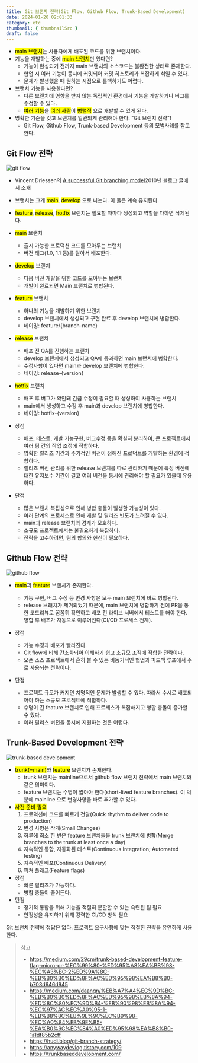 ```yaml
---
title: Git 브랜치 전략(Git Flow, Github Flow, Trunk-Based Development)
date: 2024-01-20 02:01:33
category: etc
thumbnail: { thumbnailSrc }
draft: false
---
```


- <mark class="hltr-pink">main 브랜치</mark>는 사용자에게 배포된 코드를 위한 브랜치이다.
- 기능을 개발하는 중에 <mark class="hltr-pink">main 브랜치</mark>만 있다면?
  - 기능이 완성되기 전까지 main 브랜치의 소스코드는 불완전한 상태로 존재한다.
  - 협업 시 여러 기능이 동시에 커밋되어 커밋 히스토리가 복잡하게 섞일 수 있다.
  - 문제가 발생했을 때 원하는 시점으로 롤백하기도 어렵다.
- 브랜치 기능을 사용한다면?
  - 다른 브랜치에 영향을 받지 않는 독립적인 환경에서 기능을 개발하거나 버그를 수정할 수 있다.
  - <mark class="hltr-red">여러 기능</mark>을 <mark class="hltr-cyan">여러 사람</mark>이 <mark class="hltr-green">병렬적</mark> 으로 개발할 수 있게 된다.
- 명확한 기준을 갖고 브랜치를 일관되게 관리해야 한다. "Git 브랜치 전략"!
  - Git Flow, Github Flow, Trunk-based Development 등의 모범사례를 참고한다.

## Git Flow 전략

![git flow](./git%20flow.png)

- Vincent Driessen의 [A successful Git branching model](https://nvie.com/posts/a-successful-git-branching-model/)2010년 블로그 글에서 소개
- 브랜치는 크게 <mark class="hltr-red">main</mark>, <mark class="hltr-cyan">develop</mark> 으로 나눈다. 이 둘은 계속 유지된다.
- <mark class="hltr-green">feature</mark>, <mark class="hltr-orange">release</mark>, <mark class="hltr-pink">hotfix</mark> 브랜치는 필요할 때마다 생성되고 역할을 다하면 삭제된다.

- <mark class="hltr-red">main</mark> 브랜치
  - 출시 가능한 프로덕션 코드를 모아두는 브랜치
  - 버전 태그(1.0, 1.1 등)를 달아서 배포한다.
- <mark class="hltr-cyan">develop</mark> 브랜치
  - 다음 버전 개발을 위한 코드를 모아두는 브랜치
  - 개발이 완료되면 Main 브랜치로 병합된다.
- <mark class="hltr-green">feature</mark> 브랜치
  - 하나의 기능을 개발하기 위한 브랜치
  - develop 브랜치에서 생성되고 구현 완료 후 develop 브랜치에 병합한다.
  - 네이밍: feature/{branch-name}
- <mark class="hltr-orange">release</mark> 브랜치
  - 배포 전 QA를 진행하는 브랜치
  - develop 브랜치에서 생성되고 QA에 통과하면 main 브랜치에 병합한다.
  - 수정사항이 있다면 main과 develop 브랜치에 병합한다.
  - 네이밍: release-{version}
- <mark class="hltr-pink">hotfix</mark> 브랜치
  - 배포 후 버그가 확인돼 긴급 수정이 필요할 때 생성하여 사용하는 브랜치
  - main에서 생성하고 수정 후 main과 develop 브랜치에 병합한다.
  - 네이밍: hotfix-{version}

- 장점
  - 배포, 테스트, 개발 기능구현, 버그수정 등을 확실히 분리하여, 큰 프로젝트에서 여러 팀 간의 작업 조정에 적합하다.
  - 명확한 릴리즈 기간과 주기적인 버전이 정해진 프로덕트를 개발하는 환경에 적합하다.
  - 릴리즈 버전 관리를 위한 release 브랜치를 따로 관리하기 때문에 특정 버전에 대한 유지보수 기간이 길고 여러 버전을 동시에 관리해야 할 필요가 있을때 유용하다.
- 단점
  - 많은 브랜치 복잡성으로 인해 병합 충돌이 발생할 가능성이 있다.
  - 여러 단계의 프로세스로 인해 개발 및 릴리즈 빈도가 느려질 수 있다.
  - main과 release 브랜치의 경계가 모호하다.
  - 소규모 프로젝트에서는 불필요하게 복잡하다.
  - 전략을 고수하려면, 팀의 합의와 헌신이 필요하다.

## Github Flow 전략

![github flow](./github%20flow.png)

- <mark class="hltr-red">main</mark>과 <mark class="hltr-cyan">feature</mark> 브랜치가 존재한다.
  - 기능 구현, 버그 수정 등 변경 사항은 모두 main 브랜치에 바로 병합된다.
  - release 브래치가 제거되었기 때문에, main 브랜치에 병합하기 전에 PR을 통한 코드리뷰로 꼼꼼히 확인하고 배포 전 라이브 서버에서 테스트를 해야 한다. 병합 후 배포가 자동으로 이루어진다(CI/CD 프로세스 전제).
- 장점
  - 기능 수정과 배포가 빨라진다.
  - Git flow에 비해 간소화되어 이해하기 쉽고 소규모 조직에 적합한 전략이다.
  - 오픈 소스 프로젝트에서 흔히 볼 수 있는 비동기적인 협업과 피드백 루프에서 주로 사용되는 전략이다.

- 단점
  - 프로젝트 규모가 커지면 치명적인 문제가 발생할 수 있다. 따라서 수시로 배포되어야 하는 소규모 프로젝트에 적합하다.
  - 수명이 긴 feature 브랜치로 인해 프로세스가 복잡해지고 병합 충돌이 증가할 수 있다.
  - 여러 릴리스 버전을 동시에 지원하는 것은 어렵다.

## Trunk-Based Development 전략

![trunk-based development](./trunk-based%20development.png)

- <mark class="hltr-red">trunk(=main)</mark>와 <mark class="hltr-cyan">feature</mark> 브랜치가 존재한다.
  - trunk 브랜치는 mainline으로서 github flow 브랜치 전략에서 main 브랜치와 같은 의미이다.
  - feature 브랜치는 수명이 짧아야 한다(short-lived feature branches). 이 덕분에 mainline 으로 변경사항을 바로 추가할 수 있다.
- <mark class="hltr-orange">사전 준비 필요</mark>
  1. 프로덕션에 코드를 빠르게 전달(Quick rhythm to deliver code to production)
  2. 변경 사항은 작게(Small Changes)
  3. 하루에 최소 한 번은 feature 브랜치들을 trunk 브랜치에 병합(Merge branches to the trunk at least once a day)
  4. 지속적인 통합, 자동화된 테스트(Continuous Integration; Automated testing)
  5. 지속적인 배포(Continuous Delivery)
  6. 피쳐 플래그(Feature flags)
- 장점
  - 빠른 릴리즈가 가능하다.
  - 병합 충돌이 줄어든다.
- 단점
  - 정기적 통합을 위해 기능을 적절히 분할할 수 있는 숙련된 팀 필요
  - 안정성을 유지하기 위해 강력한 CI/CD 방식 필요

Git 브랜치 전략에 정답은 없다.
프로젝트 요구사항에 맞는 적절한 전략을 유연하게 사용한다.

> 참고
>
> - <https://medium.com/29cm/trunk-based-development-feature-flag-micro-pr-%EC%99%80-%ED%95%A8%EA%BB%98-%EC%A3%BC-2%ED%9A%8C-%EB%B0%B0%ED%8F%AC%ED%95%98%EA%B8%B0-b703d646d945>
> - <https://medium.com/daangn/%EB%A7%A4%EC%9D%BC-%EB%B0%B0%ED%8F%AC%ED%95%98%EB%8A%94-%ED%8C%80%EC%9D%B4-%EB%90%98%EB%8A%94-%EC%97%AC%EC%A0%95-1-%EB%B8%8C%EB%9E%9C%EC%B9%98-%EC%A0%84%EB%9E%B5-%EA%B0%9C%EC%84%A0%ED%95%98%EA%B8%B0-1a1df85b2cff>
> - <https://hudi.blog/git-branch-strategy/>
> - <https://anywaydevlog.tistory.com/109>
> - <https://trunkbaseddevelopment.com/>

